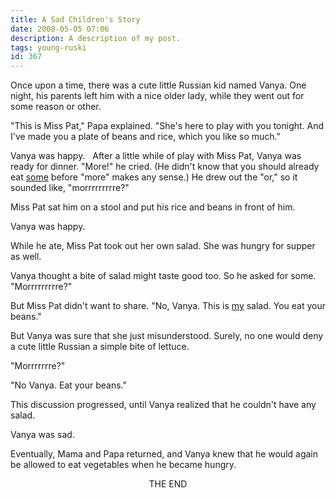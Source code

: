 ```yaml
---
title: A Sad Children's Story
date: 2008-05-05 07:06
description: A description of my post.
tags: young-ruski
id: 367
---
```

Once upon a time, there was a cute little Russian kid named Vanya.  One night, his parents left him with a nice older lady, while they went out for some reason or other.

"This is Miss Pat," Papa explained.  "She's here to play with you tonight.  And I've made you a plate of beans and rice, which you like so much."

Vanya was happy.
<span class="spanEndPreview">&nbsp;</span>
After a little while of play with Miss Pat, Vanya was ready for dinner.  "More!" he cried.  (He didn't know that you should already eat <u>some</u> before "more" makes any sense.)  He drew out the "or," so it sounded like, "morrrrrrrrre?"

Miss Pat sat him on a stool and put his rice and beans in front of him.

Vanya was happy.

While he ate, Miss Pat took out her own salad.  She was hungry for supper as well.

Vanya thought a bite of salad might taste good too.  So he asked for some.  "Morrrrrrrrre?"

But Miss Pat didn't want to share.  "No, Vanya.  This is <u>my</u> salad.  You eat your beans."

But Vanya was sure that she just misunderstood.  Surely, no one would deny a cute little Russian a simple bite of lettuce.

"Morrrrrrre?"

"No Vanya.  Eat your beans."

This discussion progressed, until Vanya realized that he couldn't have any salad.

Vanya was sad.

Eventually, Mama and Papa returned, and Vanya knew that he would again be allowed to eat vegetables when he became hungry.

<center>THE END</center>
